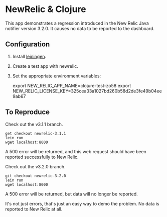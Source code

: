NewRelic & Clojure
==================

This app demonstrates a regression introduced in the New Relic Java notifier version 3.2.0.  It causes no data to be reported to the dashboard.

Configuration
-------------

1. Install [leiningen](https://github.com/technomancy/leiningen#installation).
2. Create a test app with newrelic.
3. Set the appropriate environment variables:

    export NEW_RELIC_APP_NAME=clojure-test-zo58
    export NEW_RELIC_LICENSE_KEY=325cea33a1027bd260b58d2de3fe49b04ee9ab67

To Reproduce
------------

Check out the v3.1.1 branch.

    get checkout newrelic-3.1.1
    lein run
    wget localhost:8000

A 500 error will be returned, and this web request should have been reported successfully to New Relic.

Check out the v3.2.0 branch.

    git checkout newrelic-3.2.0
    lein run
    wget localhost:8000

A 500 error will be returned, but data will no longer be reported.

It's not just errors, that's just an easy way to demo the problem.  No data is reported to New Relic at all.

